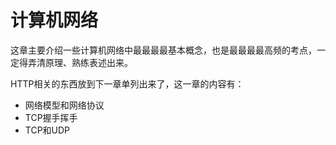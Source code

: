 # 计算机网络

这章主要介绍一些计算机网络中最最最最基本概念，也是最最最最高频的考点，一定得弄清原理、熟练表述出来。

HTTP相关的东西放到下一章单列出来了，这一章的内容有：

- 网络模型和网络协议
- TCP握手挥手
- TCP和UDP